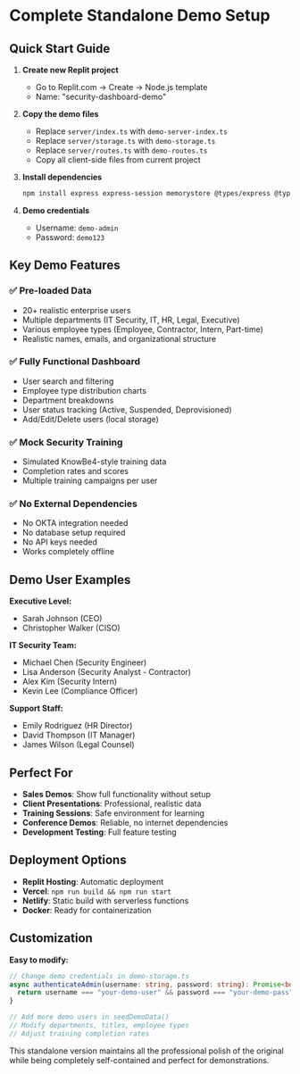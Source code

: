 # Complete Standalone Demo Setup

## Quick Start Guide

1. **Create new Replit project**
   - Go to Replit.com → Create → Node.js template
   - Name: "security-dashboard-demo"

2. **Copy the demo files**
   - Replace `server/index.ts` with `demo-server-index.ts`
   - Replace `server/storage.ts` with `demo-storage.ts`  
   - Replace `server/routes.ts` with `demo-routes.ts`
   - Copy all client-side files from current project

3. **Install dependencies**
   ```bash
   npm install express express-session memorystore @types/express @types/express-session
   ```

4. **Demo credentials**
   - Username: `demo-admin`
   - Password: `demo123`

## Key Demo Features

### ✅ Pre-loaded Data
- 20+ realistic enterprise users
- Multiple departments (IT Security, IT, HR, Legal, Executive)
- Various employee types (Employee, Contractor, Intern, Part-time)
- Realistic names, emails, and organizational structure

### ✅ Fully Functional Dashboard
- User search and filtering
- Employee type distribution charts
- Department breakdowns
- User status tracking (Active, Suspended, Deprovisioned)
- Add/Edit/Delete users (local storage)

### ✅ Mock Security Training
- Simulated KnowBe4-style training data
- Completion rates and scores
- Multiple training campaigns per user

### ✅ No External Dependencies
- No OKTA integration needed
- No database setup required
- No API keys needed
- Works completely offline

## Demo User Examples

**Executive Level:**
- Sarah Johnson (CEO)
- Christopher Walker (CISO)

**IT Security Team:**
- Michael Chen (Security Engineer)
- Lisa Anderson (Security Analyst - Contractor)
- Alex Kim (Security Intern)
- Kevin Lee (Compliance Officer)

**Support Staff:**
- Emily Rodriguez (HR Director)
- David Thompson (IT Manager)
- James Wilson (Legal Counsel)

## Perfect For

- **Sales Demos**: Show full functionality without setup
- **Client Presentations**: Professional, realistic data
- **Training Sessions**: Safe environment for learning
- **Conference Demos**: Reliable, no internet dependencies
- **Development Testing**: Full feature testing

## Deployment Options

- **Replit Hosting**: Automatic deployment
- **Vercel**: `npm run build && npm run start`
- **Netlify**: Static build with serverless functions
- **Docker**: Ready for containerization

## Customization

**Easy to modify:**
```typescript
// Change demo credentials in demo-storage.ts
async authenticateAdmin(username: string, password: string): Promise<boolean> {
  return username === "your-demo-user" && password === "your-demo-pass";
}

// Add more demo users in seedDemoData()
// Modify departments, titles, employee types
// Adjust training completion rates
```

This standalone version maintains all the professional polish of the original while being completely self-contained and perfect for demonstrations.